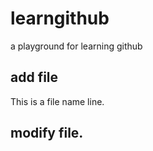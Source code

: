 # learngithub
a playground for learning github

## add file

This is a file name line.

## modify file.

